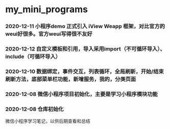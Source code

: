# my_mini_programs

### 2020-12-11 小程序demo 正式引入  iView Weapp 框架，对比官方的weui好很多。官方weui写得很不友好

### 2020-12-12 自定义模板和引用，导入采用import（不可循环导入）、include（可循环导入）

### 2020-12-10 数据绑定，事件交互，列表循环，全局刷新，开始/结束刷新方法，底部菜单栏功能，新增服务，我的，分类页面

### 2020-12-08 微信小程序项目初始化，主要是学习小程序模块功能

### 2020-12-08 仓库初始化

微信小程序学习笔记，以供后期查看和总结     

